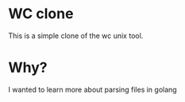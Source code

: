 # WC clone

This is a simple clone of the wc unix tool.

# Why?

I wanted to learn more about parsing files in golang

